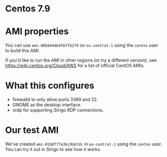 # Centos 7.9

# AMI properties

You can use `ami-08b6d44b4f6f7b279` on `eu-central-1` using the `centos` user to build this AMI.

If you'd like to run the AMI in other regions (or try a different version), see https://wiki.centos.org/Cloud/AWS for a list of official CentOS AMIs.

# What this configures

* firewalld to only allow ports 3389 and 22.
* GNOME as the desktop interface.
* xrdp for supporting Strigo RDP connections.

# Our test AMI

We've created `ami-01b0f77a3bc8de7dc` in `eu-central-1` using the `centos` user. You can try it out in Strigo to see how it works.
